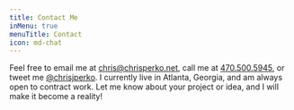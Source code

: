 ```yaml
---
title: Contact Me
inMenu: true
menuTitle: Contact
icon: md-chat
---
```

Feel free to email me at [chris@chrisperko.net](mailto:chris@chrisperko.net), call 
me at [470.500.5945](tel:4705005945), or tweet me [@chrisjperko](https://twitter.com/chrisjperko). 
I currently live in Atlanta, Georgia, and am always open to contract work. Let me know 
about your project or idea, and I will make it become a reality!
